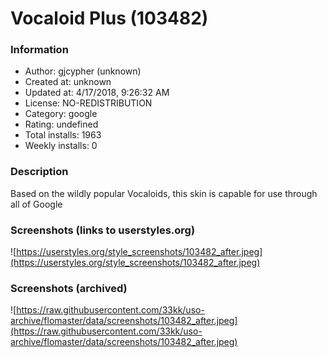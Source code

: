 # Vocaloid Plus (103482)

### Information
- Author: gjcypher (unknown)
- Created at: unknown
- Updated at: 4/17/2018, 9:26:32 AM
- License: NO-REDISTRIBUTION
- Category: google
- Rating: undefined
- Total installs: 1963
- Weekly installs: 0


### Description
Based on the wildly popular Vocaloids, this skin is capable for use through all of Google


### Screenshots (links to userstyles.org)
![https://userstyles.org/style_screenshots/103482_after.jpeg](https://userstyles.org/style_screenshots/103482_after.jpeg)


### Screenshots (archived)
![https://raw.githubusercontent.com/33kk/uso-archive/flomaster/data/screenshots/103482_after.jpeg](https://raw.githubusercontent.com/33kk/uso-archive/flomaster/data/screenshots/103482_after.jpeg)
